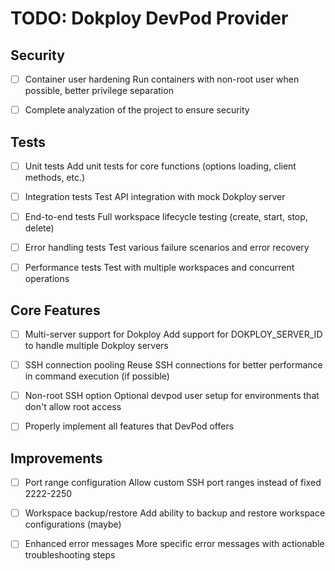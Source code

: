 # TODO: Dokploy DevPod Provider

## Security

- [ ] Container user hardening
      Run containers with non-root user when possible, better privilege separation

- [ ] Complete analyzation of the project to ensure security

## Tests

- [ ] Unit tests
      Add unit tests for core functions (options loading, client methods, etc.)

- [ ] Integration tests
      Test API integration with mock Dokploy server

- [ ] End-to-end tests
      Full workspace lifecycle testing (create, start, stop, delete)

- [ ] Error handling tests
      Test various failure scenarios and error recovery

- [ ] Performance tests
      Test with multiple workspaces and concurrent operations

## Core Features

- [ ] Multi-server support for Dokploy
      Add support for DOKPLOY_SERVER_ID to handle multiple Dokploy servers

- [ ] SSH connection pooling
      Reuse SSH connections for better performance in command execution (if possible)

- [ ] Non-root SSH option
      Optional devpod user setup for environments that don't allow root access

- [ ] Properly implement all features that DevPod offers

## Improvements

- [ ] Port range configuration
      Allow custom SSH port ranges instead of fixed 2222-2250

- [ ] Workspace backup/restore
      Add ability to backup and restore workspace configurations (maybe)

- [ ] Enhanced error messages
      More specific error messages with actionable troubleshooting steps
